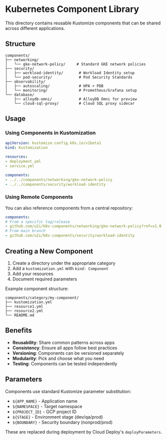 # Kubernetes Component Library

This directory contains reusable Kustomize components that can be shared across different applications.

## Structure

```
components/
├── networking/
│   └── gke-network-policy/     # Standard GKE network policies
├── security/
│   ├── workload-identity/       # Workload Identity setup
│   └── pod-security/            # Pod Security Standards
├── observability/
│   ├── autoscaling/             # HPA + PDB
│   └── monitoring/              # Prometheus/Grafana setup
└── database/
    ├── alloydb-omni/            # AlloyDB Omni for preview
    └── cloud-sql-proxy/         # Cloud SQL proxy sidecar
```

## Usage

### Using Components in Kustomization

```yaml
apiVersion: kustomize.config.k8s.io/v1beta1
kind: Kustomization

resources:
- deployment.yml
- service.yml

components:
- ../../components/networking/gke-network-policy
- ../../components/security/workload-identity
```

### Using Remote Components

You can also reference components from a central repository:

```yaml
components:
# From a specific tag/release
- github.com/u2i/k8s-components/networking/gke-network-policy?ref=v1.0.0
# From main branch
- github.com/u2i/k8s-components/security/workload-identity
```

## Creating a New Component

1. Create a directory under the appropriate category
2. Add a `kustomization.yml` with `kind: Component`
3. Add your resources
4. Document required parameters

Example component structure:
```
components/category/my-component/
├── kustomization.yml
├── resource1.yml
├── resource2.yml
└── README.md
```

## Benefits

- **Reusability**: Share common patterns across apps
- **Consistency**: Ensure all apps follow best practices
- **Versioning**: Components can be versioned separately
- **Modularity**: Pick and choose what you need
- **Testing**: Components can be tested independently

## Parameters

Components use standard Kustomize parameter substitution:
- `${APP_NAME}` - Application name
- `${NAMESPACE}` - Target namespace
- `${PROJECT_ID}` - GCP project ID
- `${STAGE}` - Environment stage (dev/qa/prod)
- `${BOUNDARY}` - Security boundary (nonprod/prod)

These are replaced during deployment by Cloud Deploy's `deployParameters`.